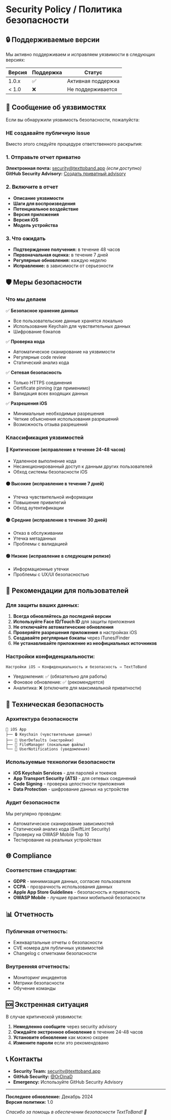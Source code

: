 # Security Policy / Политика безопасности

## 🔒 Поддерживаемые версии

Мы активно поддерживаем и исправляем уязвимости в следующих версиях:

| Версия | Поддержка | Статус |
| ------- | --------- | ------ |
| 1.0.x   | ✅ | Активная поддержка |
| < 1.0   | ❌ | Не поддерживается |

## 🚨 Сообщение об уязвимостях

Если вы обнаружили уязвимость безопасности, пожалуйста:

### НЕ создавайте публичную issue

Вместо этого следуйте процедуре ответственного раскрытия:

### 1. Отправьте отчет приватно

**Электронная почта:** security@texttoband.app *(если доступно)*  
**GitHub Security Advisory:** [Создать приватный advisory](https://github.com/OrDinaD/TextToBand/security/advisories/new)

### 2. Включите в отчет

- **Описание уязвимости**
- **Шаги для воспроизведения**
- **Потенциальное воздействие**
- **Версия приложения**
- **Версия iOS**
- **Модель устройства**

### 3. Что ожидать

- **Подтверждение получения:** в течение 48 часов
- **Первоначальная оценка:** в течение 7 дней
- **Регулярные обновления:** каждую неделю
- **Исправление:** в зависимости от серьезности

## 🛡️ Меры безопасности

### Что мы делаем

✅ **Безопасное хранение данных**
- Все пользовательские данные хранятся локально
- Использование Keychain для чувствительных данных
- Шифрование бэкапов

✅ **Проверка кода**
- Автоматическое сканирование на уязвимости
- Регулярные code review
- Статический анализ кода

✅ **Сетевая безопасность**
- Только HTTPS соединения
- Certificate pinning (где применимо)
- Валидация всех входящих данных

✅ **Разрешения iOS**
- Минимальные необходимые разрешения
- Четкие объяснения использования разрешений
- Возможность отзыва разрешений

### Классификация уязвимостей

#### 🔴 Критические (исправление в течение 24-48 часов)
- Удаленное выполнение кода
- Несанкционированный доступ к данным других пользователей
- Обход системы безопасности iOS

#### 🟠 Высокие (исправление в течение 7 дней)
- Утечка чувствительной информации
- Повышение привилегий
- Обход аутентификации

#### 🟡 Средние (исправление в течение 30 дней)
- Отказ в обслуживании
- Утечка метаданных
- Проблемы с валидацией

#### 🟢 Низкие (исправление в следующем релизе)
- Информационные утечки
- Проблемы с UX/UI безопасностью

## 📱 Рекомендации для пользователей

### Для защиты ваших данных:

1. **Всегда обновляйтесь до последней версии**
2. **Используйте Face ID/Touch ID** для защиты приложения
3. **Не отключайте автоматические обновления**
4. **Проверяйте разрешения приложения** в настройках iOS
5. **Создавайте регулярные бэкапы** через iTunes/Finder
6. **Не устанавливайте приложение из неофициальных источников**

### Настройки конфиденциальности:

```
Настройки iOS → Конфиденциальность и безопасность → TextToBand
```

- Уведомления: ✅ (обязательно для работы)
- Фоновое обновление: ✅ (рекомендуется)
- Аналитика: ❌ (отключите для максимальной приватности)

## 🔐 Техническая безопасность

### Архитектура безопасности

```
📱 iOS App
├── 🔒 Keychain (чувствительные данные)
├── 📱 UserDefaults (настройки)
├── 📄 FileManager (локальные файлы)
└── 🔔 UserNotifications (уведомления)
```

### Используемые технологии безопасности

- **iOS Keychain Services** - для паролей и токенов
- **App Transport Security (ATS)** - для сетевых соединений
- **Code Signing** - проверка целостности приложения
- **Data Protection** - шифрование данных на устройстве

### Аудит безопасности

Мы регулярно проводим:
- Автоматическое сканирование зависимостей
- Статический анализ кода (SwiftLint Security)
- Проверку на OWASP Mobile Top 10
- Тестирование на реальных устройствах

## 🌐 Compliance

### Соответствие стандартам:

- **GDPR** - минимизация данных, согласие пользователя
- **CCPA** - прозрачность использования данных
- **Apple App Store Guidelines** - безопасность и приватность
- **OWASP Mobile** - лучшие практики мобильной безопасности

## 📊 Отчетность

### Публичная отчетность:
- Ежеквартальные отчеты о безопасности
- CVE номера для публичных уязвимостей
- Changelog с отметками безопасности

### Внутренняя отчетность:
- Мониторинг инцидентов
- Метрики безопасности
- Обучение команды

## 🆘 Экстренная ситуация

В случае критической уязвимости:

1. **Немедленно сообщите** через security advisory
2. **Ожидайте экстренное обновление** в течение 24-48 часов
3. **Установите обновление** как можно скорее
4. **Измените пароли** если это рекомендовано

## 📞 Контакты

- **Security Team:** security@texttoband.app
- **GitHub Security:** [@OrDinaD](https://github.com/OrDinaD)
- **Emergency:** Используйте GitHub Security Advisory

---

**Последнее обновление:** Декабрь 2024  
**Версия политики:** 1.0

*Спасибо за помощь в обеспечении безопасности TextToBand! 🙏*
